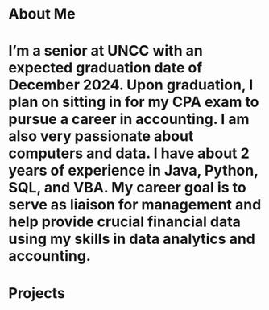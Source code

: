 # About Me
# I’m a senior at UNCC with an expected graduation date of December 2024. Upon graduation, I plan on sitting in for my CPA exam to pursue a career in accounting. I am also very passionate about computers and data. I have about 2 years of experience in Java, Python, SQL, and VBA. My career goal is to serve as liaison for management and help provide crucial financial data using my skills in data analytics and accounting.

# Projects
